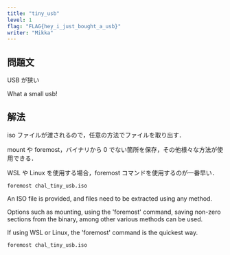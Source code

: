 ```yaml
---
title: "tiny_usb"
level: 1
flag: "FLAG{hey_i_just_bought_a_usb}"
writer: "Mikka"
---
```


## 問題文

USB が狭い

What a small usb!

## 解法

iso ファイルが渡されるので，任意の方法でファイルを取り出す．

mount や foremost，バイナリから 0 でない箇所を保存，その他様々な方法が使用できる．

WSL や Linux を使用する場合，foremost コマンドを使用するのが一番早い．

```
foremost chal_tiny_usb.iso
```

An ISO file is provided, and files need to be extracted using any method.

Options such as mounting, using the 'foremost' command, saving non-zero sections from the binary, among other various methods can be used.

If using WSL or Linux, the 'foremost' command is the quickest way.

```
foremost chal_tiny_usb.iso
```
